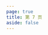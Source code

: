 ```yaml
---
page: true
title: 第 7 页
aside: false
---
```

<script setup>
import Page from "../.vitepress/theme/components/Page.vue";
import { useData } from "vitepress";
const { theme } = useData();
const posts = theme.value.posts.slice(120,140)
</script>
<Page :posts="posts" :pageCurrent="7" :pagesNum="7" />